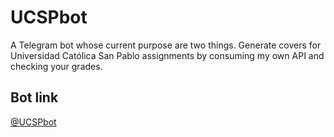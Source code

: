 # UCSPbot

A Telegram bot whose current purpose are two things. Generate covers for Universidad Católica San Pablo assignments by consuming my own API and checking your grades.

## Bot link

[@UCSPbot](http://t.me/UCSPbot)



